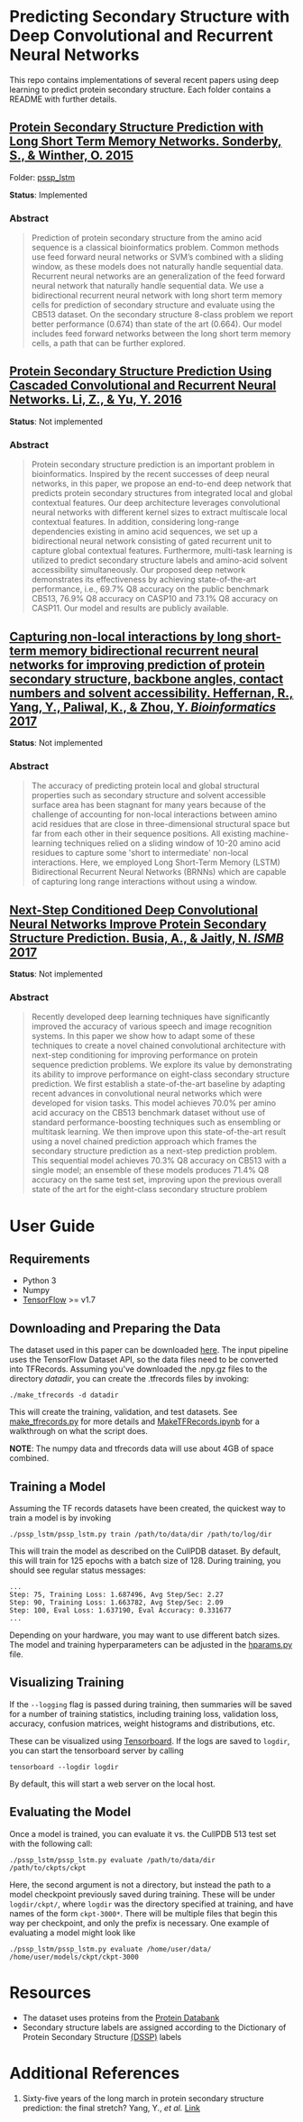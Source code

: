 # Predicting Secondary Structure with Deep Convolutional and Recurrent Neural Networks
This repo contains implementations of several recent papers using deep learning to predict protein secondary structure. Each folder contains a README with further details.

## [Protein Secondary Structure Prediction with Long Short Term Memory Networks. Sonderby, S., & Winther, O. 2015](https://arxiv.org/pdf/1412.7828.pdf)
Folder: [pssp_lstm](./pssp_lstm/)

**Status**: Implemented
### Abstract
> Prediction of protein secondary structure from the amino acid sequence is a classical bioinformatics problem. Common methods use feed forward neural networks or SVM’s combined with a sliding window, as these models
does not naturally handle sequential data. Recurrent neural networks are an generalization of the feed forward
neural network that naturally handle sequential data. We use a bidirectional recurrent neural network with long
short term memory cells for prediction of secondary structure and evaluate using the CB513 dataset. On the
secondary structure 8-class problem we report better performance (0.674) than state of the art (0.664). Our model
includes feed forward networks between the long short term memory cells, a path that can be further explored.

## [Protein Secondary Structure Prediction Using Cascaded Convolutional and Recurrent Neural Networks. Li, Z., & Yu, Y. 2016](https://arxiv.org/abs/1604.07176)

**Status**: Not implemented
### Abstract
> Protein secondary structure prediction is an important problem in bioinformatics. Inspired by the recent successes of deep neural networks, in this paper, we propose an end-to-end deep network that predicts protein secondary structures from integrated local and global contextual features. Our deep architecture leverages convolutional neural networks with different kernel sizes to extract multiscale local contextual features. In addition, considering long-range dependencies existing in amino acid sequences, we set up a bidirectional neural network consisting of gated recurrent unit to capture global contextual features. Furthermore, multi-task learning is utilized to predict secondary structure labels and amino-acid solvent accessibility simultaneously. Our proposed deep network demonstrates its effectiveness by achieving state-of-the-art performance, i.e., 69.7% Q8 accuracy on the public benchmark CB513, 76.9% Q8 accuracy on CASP10 and 73.1% Q8 accuracy on CASP11. Our model and results are publicly available.

## [Capturing non-local interactions by long short-term memory bidirectional recurrent neural networks for improving prediction of protein secondary structure, backbone angles, contact numbers and solvent accessibility. Heffernan, R., Yang, Y., Paliwal, K., & Zhou, Y. *Bioinformatics* 2017](https://www.ncbi.nlm.nih.gov/pubmed/28430949)

**Status**: Not implemented
### Abstract
> The accuracy of predicting protein local and global structural properties such as secondary structure and solvent accessible surface area has been stagnant for many years because of the challenge of accounting for non-local interactions between amino acid residues that are close in three-dimensional structural space but far from each other in their sequence positions. All existing machine-learning techniques relied on a sliding window of 10-20 amino acid residues to capture some 'short to intermediate' non-local interactions. Here, we employed Long Short-Term Memory (LSTM) Bidirectional Recurrent Neural Networks (BRNNs) which are capable of capturing long range interactions without using a window.

## [Next-Step Conditioned Deep Convolutional Neural Networks Improve Protein Secondary Structure Prediction. Busia, A., & Jaitly, N. *ISMB* 2017](https://research.google.com/pubs/pub46131.html)

**Status**: Not implemented
### Abstract
> Recently developed deep learning techniques have significantly improved the accuracy of various speech and image recognition systems. In this paper we show how to adapt some of these techniques to create a novel chained convolutional architecture with next-step conditioning for improving performance on protein sequence prediction problems. We explore its value by demonstrating its ability to improve performance on eight-class secondary structure prediction. We first establish a state-of-the-art baseline by adapting recent advances in convolutional neural networks which were developed for vision tasks. This model achieves 70.0% per amino acid accuracy on the CB513 benchmark dataset without use of standard performance-boosting techniques such as ensembling or multitask learning. We then improve upon this state-of-the-art result using a novel chained prediction approach which frames the secondary structure prediction as a next-step prediction problem. This sequential model achieves 70.3% Q8 accuracy on CB513 with a single model; an ensemble of these models produces 71.4% Q8 accuracy on the same test set, improving upon the previous overall state of the art for the eight-class secondary structure problem

# User Guide

## Requirements

- Python 3
- Numpy
- [TensorFlow](https://www.tensorflow.org/install/) >= v1.7


## Downloading and Preparing the Data

The dataset used in this paper can be downloaded [here](https://www.princeton.edu/~jzthree/datasets/ICML2014/). The input pipeline uses the TensorFlow Dataset API, so the data files need to be converted into TFRecords. Assuming you've downloaded the .npy.gz files to the directory *datadir*, you can create the .tfrecords files by invoking:
```
./make_tfrecords -d datadir
```
This will create the training, validation, and test datasets. See [make_tfrecords.py](./make_tfrecords.py) for more details and [MakeTFRecords.ipynb](./MakeTFRecords.ipynb) for a walkthrough on what the script does.

**NOTE**: The numpy data and tfrecords data will use about 4GB of space combined.

## Training a Model

Assuming the TF records datasets have been created, the quickest way to train a model is by invoking
```
./pssp_lstm/pssp_lstm.py train /path/to/data/dir /path/to/log/dir
```
This will train the model as described on the CullPDB dataset. By default, this will train for 125 epochs with a batch size of 128. During training, you should see regular status messages: 
```
...
Step: 75, Training Loss: 1.687496, Avg Step/Sec: 2.27
Step: 90, Training Loss: 1.663782, Avg Step/Sec: 2.09
Step: 100, Eval Loss: 1.637190, Eval Accuracy: 0.331677
...
```

Depending on your hardware, you may want to use different batch sizes. The model and training hyperparameters can be adjusted in the [hparams.py](./pssp_lstm/hparams.py) file.

## Visualizing Training

If the `--logging` flag is passed during training, then summaries will be saved for a number of training statistics, including training loss, validation loss, accuracy, confusion matrices, weight histograms and distributions, etc.

These can be visualized using [Tensorboard](https://github.com/tensorflow/tensorboard). If the logs are saved to `logdir`, you can start the tensorboard server by calling
```
tensorboard --logdir logdir
```
By default, this will start a web server on the local host. 

## Evaluating the Model

Once a model is trained, you can evaluate it vs. the CullPDB 513 test set with the following call:
```
./pssp_lstm/pssp_lstm.py evaluate /path/to/data/dir /path/to/ckpts/ckpt
```
Here, the second argument is not a directory, but instead the path to a model checkpoint previously saved during training. These will be under `logdir/ckpt/`, where `logdir` was the directory specified at training, and have names of the form `ckpt-3000*`. There will be multiple files that begin this way per checkpoint, and only the prefix is necessary. One example of evaluating a model might look like
```
./pssp_lstm/pssp_lstm.py evaluate /home/user/data/ /home/user/models/ckpt/ckpt-3000
```

# Resources


- The dataset uses proteins from the [Protein Databank](https://www.wwpdb.org/)
- Secondary structure labels are assigned according to the Dictionary of Protein Secondary Structure [(DSSP)](http://swift.cmbi.ru.nl/gv/dssp/) labels

# Additional References

1. Sixty-five years of the long march in protein secondary structure prediction: the final stretch? Yang, Y., *et al.* [Link](https://academic.oup.com/bib/advance-article/doi/10.1093/bib/bbw129/2769436)
